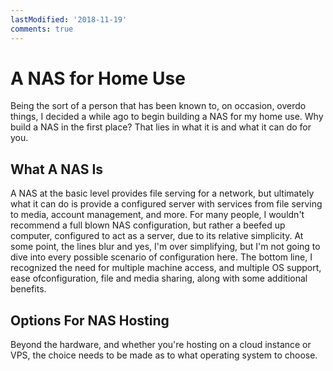```yaml
---
lastModified: '2018-11-19'
comments: true
---
```


# A NAS for Home Use

Being the sort of a person that has been known to, on occasion, overdo things, I decided a while ago to begin building a NAS for my home use. Why build a NAS in the first place? That lies in what it is and what it can do for you.

## What A NAS Is

A NAS at the basic level provides file serving for a network, but ultimately what it can do is provide a configured server with services from file serving to media, account management, and more. For many people, I wouldn't recommend a full blown NAS configuration, but rather a beefed up computer, configured to act as a server, due to its relative simplicity. At some point, the lines blur and yes, I'm over simplifying, but I'm not going to dive into every possible scenario of configuration here. The bottom line, I recognized the need for multiple machine access, and multiple OS support, ease ofconfiguration, file and media sharing, along with some additional benefits.

## Options For NAS Hosting

Beyond the hardware, and whether you're hosting on a cloud instance or VPS, the choice needs to be made as to what operating system to choose. 
